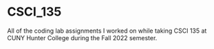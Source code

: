 # CSCI_135
All of the coding lab assignments I worked on while taking CSCI 135 at CUNY Hunter College during the Fall 2022 semester.
